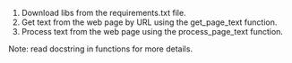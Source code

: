 1. Download libs from the requirements.txt file.
2. Get text from the web page by URL using the get_page_text function.
3. Process text from the web page using the process_page_text function.

Note: read docstring in functions for more details.